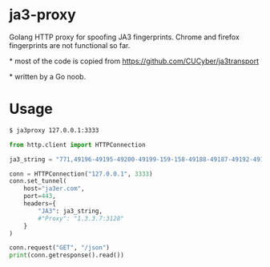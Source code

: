 # ja3-proxy
 
Golang HTTP proxy for spoofing JA3 fingerprints. Chrome and firefox fingerprints are not functional so far.

\* most of the code is copied from https://github.com/CUCyber/ja3transport

\* written by a Go noob.

# Usage
```bash
$ ja3proxy 127.0.0.1:3333
```

```python
from http.client import HTTPConnection

ja3_string = "771,49196-49195-49200-49199-159-158-49188-49187-49192-49191-49162-49161-49172-49171-157-156-61-60-53-47-10,0-10-11-13-35-23-65281,29-23-24,0"

conn = HTTPConnection("127.0.0.1", 3333)
conn.set_tunnel(
    host="ja3er.com",
    port=443,
    headers={
        "JA3": ja3_string,
        #"Proxy": "1.3.3.7:3128"
    }
)

conn.request("GET", "/json")
print(conn.getresponse().read())
```
